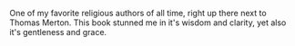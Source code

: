 One of my favorite religious authors of all time, right up there next to Thomas Merton. This book stunned me in it's wisdom and clarity, yet also it's gentleness and grace.